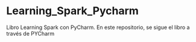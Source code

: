# Learning_Spark_Pycharm
Libro Learning Spark con PyCharm. En este repositorio, se sigue el libro a través de PYCharm
